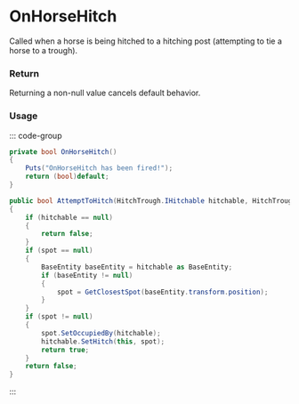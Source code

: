 # OnHorseHitch
<Badge type="info" text="Animal"/><Badge type="danger" text="Carbon Compatible"/><Badge type="warning" text="Oxide Compatible"/>
Called when a horse is being hitched to a hitching post (attempting to tie a horse to a trough).

### Return
Returning a non-null value cancels default behavior.

### Usage
::: code-group
```csharp [Example]
private bool OnHorseHitch()
{
	Puts("OnHorseHitch has been fired!");
	return (bool)default;
}
```
```csharp [Source — Assembly-CSharp @ HitchTrough]
public bool AttemptToHitch(HitchTrough.IHitchable hitchable, HitchTrough.HitchSpot spot = null)
{
	if (hitchable == null)
	{
		return false;
	}
	if (spot == null)
	{
		BaseEntity baseEntity = hitchable as BaseEntity;
		if (baseEntity != null)
		{
			spot = GetClosestSpot(baseEntity.transform.position);
		}
	}
	if (spot != null)
	{
		spot.SetOccupiedBy(hitchable);
		hitchable.SetHitch(this, spot);
		return true;
	}
	return false;
}

```
:::
